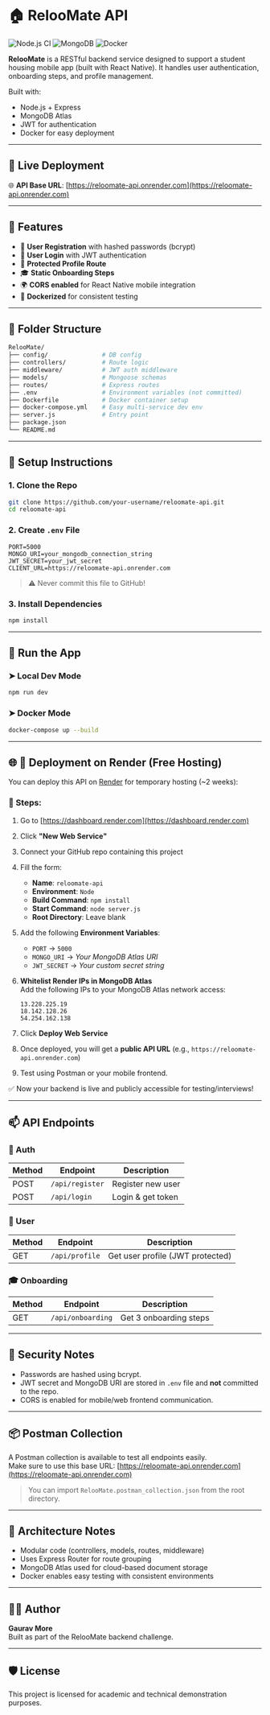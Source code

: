 # 🏠 RelooMate API

![Node.js CI](https://img.shields.io/badge/Node.js-Express-green)
![MongoDB](https://img.shields.io/badge/Database-MongoDB-brightgreen)
![Docker](https://img.shields.io/badge/Docker-Enabled-blue)

**RelooMate** is a RESTful backend service designed to support a student housing mobile app (built with React Native). It handles user authentication, onboarding steps, and profile management.

Built with:
- Node.js + Express
- MongoDB Atlas
- JWT for authentication
- Docker for easy deployment
---

## 🔗 Live Deployment

🌐 **API Base URL**: [https://reloomate-api.onrender.com](https://reloomate-api.onrender.com)


---

## 🚀 Features

- 🔐 **User Registration** with hashed passwords (bcrypt)
- 🔑 **User Login** with JWT authentication
- 👤 **Protected Profile Route**
- 🎓 **Static Onboarding Steps**
- 🌍 **CORS enabled** for React Native mobile integration
- 🐳 **Dockerized** for consistent testing

---

## 📁 Folder Structure

```bash
RelooMate/
├── config/               # DB config
├── controllers/          # Route logic
├── middleware/           # JWT auth middleware
├── models/               # Mongoose schemas
├── routes/               # Express routes
├── .env                  # Environment variables (not committed)
├── Dockerfile            # Docker container setup
├── docker-compose.yml    # Easy multi-service dev env
├── server.js             # Entry point
├── package.json
└── README.md
```

---

## 🔧 Setup Instructions

### 1. Clone the Repo

```bash
git clone https://github.com/your-username/reloomate-api.git
cd reloomate-api
```

### 2. Create `.env` File

```env
PORT=5000
MONGO_URI=your_mongodb_connection_string
JWT_SECRET=your_jwt_secret
CLIENT_URL=https://reloomate-api.onrender.com
```

> ⚠️ Never commit this file to GitHub!

### 3. Install Dependencies

```bash
npm install
```

---

## 🧪 Run the App

### ➤ Local Dev Mode

```bash
npm run dev
```

### ➤ Docker Mode

```bash
docker-compose up --build
```

---

## 🌐 🚀 Deployment on Render (Free Hosting)

You can deploy this API on [Render](https://render.com) for temporary hosting (~2 weeks):

### 🔸 Steps:

1. Go to [https://dashboard.render.com](https://dashboard.render.com)
2. Click **"New Web Service"**
3. Connect your GitHub repo containing this project
4. Fill the form:
   - **Name**: `reloomate-api`
   - **Environment**: `Node`
   - **Build Command**: `npm install`
   - **Start Command**: `node server.js`
   - **Root Directory**: Leave blank
5. Add the following **Environment Variables**:
   - `PORT` → `5000`
   - `MONGO_URI` → _Your MongoDB Atlas URI_
   - `JWT_SECRET` → _Your custom secret string_

6. **Whitelist Render IPs in MongoDB Atlas**  
   Add the following IPs to your MongoDB Atlas network access:
   ```
   13.228.225.19
   18.142.128.26
   54.254.162.138
   ```

7. Click **Deploy Web Service**

8. Once deployed, you will get a **public API URL** (e.g., `https://reloomate-api.onrender.com`)

9. Test using Postman or your mobile frontend.

✅ Now your backend is live and publicly accessible for testing/interviews!

---

## 📫 API Endpoints

### 🔐 Auth

| Method | Endpoint        | Description         |
|--------|------------------|---------------------|
| POST   | `/api/register` | Register new user   |
| POST   | `/api/login`    | Login & get token   |

### 👤 User

| Method | Endpoint        | Description                        |
|--------|------------------|------------------------------------|
| GET    | `/api/profile`  | Get user profile (JWT protected)   |

### 🎓 Onboarding

| Method | Endpoint           | Description              |
|--------|--------------------|--------------------------|
| GET    | `/api/onboarding`  | Get 3 onboarding steps   |

---

## 🔐 Security Notes

- Passwords are hashed using bcrypt.
- JWT secret and MongoDB URI are stored in `.env` file and **not** committed to the repo.
- CORS is enabled for mobile/web frontend communication.

---

## 📦 Postman Collection

A Postman collection is available to test all endpoints easily.  
Make sure to use this base URL: [https://reloomate-api.onrender.com](https://reloomate-api.onrender.com)
> You can import `RelooMate.postman_collection.json` from the root directory.


---

## 🧱 Architecture Notes

- Modular code (controllers, models, routes, middleware)
- Uses Express Router for route grouping
- MongoDB Atlas used for cloud-based document storage
- Docker enables easy testing with consistent environments

---

## 🧑‍💻 Author

**Gaurav More**  
Built as part of the RelooMate backend challenge.

---

## 🛡 License

This project is licensed for academic and technical demonstration purposes.